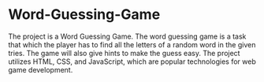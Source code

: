 # Word-Guessing-Game
The project is a Word Guessing Game. The word guessing game is a task that which the player has to find all the letters of a random word in the given tries. The game will also give hints to make the guess easy. The project utilizes HTML, CSS, and JavaScript, which are popular technologies for web game development.
